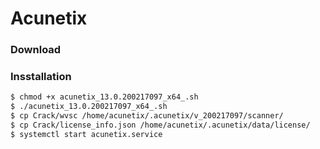 # Acunetix
### Download

### Insstallation
```bash
$ chmod +x acunetix_13.0.200217097_x64_.sh
$ ./acunetix_13.0.200217097_x64_.sh 
$ cp Crack/wvsc /home/acunetix/.acunetix/v_200217097/scanner/ 
$ cp Crack/license_info.json /home/acunetix/.acunetix/data/license/
$ systemctl start acunetix.service
```

